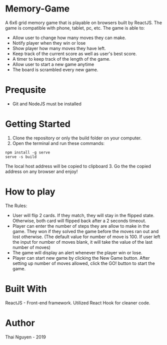 # Memory-Game
A 6x6 grid memory game that is playable on browsers built by ReactJS. The game is compatible with phone, tablet, pc, etc. 
The game is able to:
- Allow user to change how many moves they can make.
- Notify player when they win or lose
- Show player how many moves they have left.
- Keep track of the current score as well as user's best score.
- A timer to keep track of the length of the game.
- Allow user to start a new game anytime
- The board is scrambled every new game.

# Prequsite
- Git and NodeJS must be installed

# Getting Started
1. Clone the repository or only the build folder on your computer. 
2. Open the terminal and run these commands:

```
npm install -g serve
serve -s build
```

The local host address will be copied to clipboard
3. Go the the copied address on any browser and enjoy!

# How to play
The Rules: 
- User will flip 2 cards. If they match, they will stay in the flipped state. Otherwise, both card will flipped back after a 2 seconds timeout.
- Player can enter the number of steps they are allow to make in the game. They won if they solved the game before the moves ran out and lost otherwise. (The default value for number of move is 100. If user left the input for number of moves blank, it will take the value of the last number of moves)
- The game will display an alert whenever the player win or lose.
- Player can start new game by clicking the New Game button. After setting up number of moves allowed, click the GO! button to start the game.

# Built With
ReactJS - Front-end framework. Utilized React Hook for cleaner code.

# Author
Thai Nguyen - 2019
